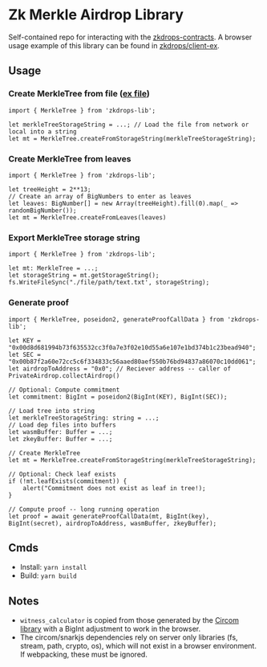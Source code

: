 # Zk Merkle Airdrop Library
Self-contained repo for interacting with the [zkdrops-contracts](https://github.com/a16z/zkdrops/zkdrops-contracts). A browser usage example of this library can be found in [zkdrops/client-ex](https://github.com/a16z/zkdrops/client-ex).

## Usage
### Create MerkleTree from file ([ex file](https://github.com/a16z/zkdrops/zkdrops-contracts/blob/master/test/data/mt_8192.txt))
```
import { MerkleTree } from 'zkdrops-lib';

let merkleTreeStorageString = ...; // Load the file from network or local into a string
let mt = MerkleTree.createFromStorageString(merkleTreeStorageString);
```

### Create MerkleTree from leaves
```
import { MerkleTree } from 'zkdrops-lib';

let treeHeight = 2**13;
// Create an array of BigNumbers to enter as leaves
let leaves: BigNumber[] = new Array(treeHeight).fill(0).map(_ => randomBigNumber());
let mt = MerkleTree.createFromLeaves(leaves)
```

### Export MerkleTree storage string
```
import { MerkleTree } from 'zkdrops-lib';

let mt: MerkleTree = ...;
let storageString = mt.getStorageString();
fs.WriteFileSync("./file/path/text.txt', storageString);
```

### Generate proof
```
import { MerkleTree, poseidon2, generateProofCallData } from 'zkdrops-lib';

let KEY = "0x00d8d681994b73f635532cc3f0a7e3f02e10d55a6e107e1bd374b1c23bead940";
let SEC = "0x00b87f2a60e72cc5c6f334833c56aaed80aef550b76bd94837a86070c10dd061";
let airdropToAddress = "0x0"; // Reciever address -- caller of PrivateAirdrop.collectAirdrop()

// Optional: Compute commitment
let commitment: BigInt = poseidon2(BigInt(KEY), BigInt(SEC));

// Load tree into string
let merkleTreeStorageString: string = ...;
// Load dep files into buffers
let wasmBuffer: Buffer = ...;
let zkeyBuffer: Buffer = ...;

// Create MerkleTree
let mt = MerkleTree.createFromStorageString(merkleTreeStorageString);

// Optional: Check leaf exists
if (!mt.leafExists(commitment)) {
    alert("Commitment does not exist as leaf in tree!);
}

// Compute proof -- long running operation
let proof = await generateProofCallData(mt, BigInt(key), BigInt(secret), airdropToAddress, wasmBuffer, zkeyBuffer);
```

## Cmds
- Install: `yarn install`
- Build: `yarn build`

## Notes
- `witness_calculator` is copied from those generated by the [Circom library](https://github.com/iden3/circom) with a BigInt adjustment to work in the browser.
- The circom/snarkjs dependencies rely on server only libraries (fs, stream, path, crypto, os), which will not exist in a browser environment. If webpacking, these must be ignored.